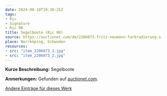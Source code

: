 ```yaml
---
date: 2024-08-10T19:30:25Z
tags:
- Ric
- Signature
- Ric 08
title: Segelboote (Ric 08)
source: https://auctionet.com/de/2206073-fritz-neumann-farbradierung-signiert-ric
place: Norrköping, Schweden
resources:
- src: "item_2206073_1.jpg"
- src: "item_2206073_2.jpg"
---
```


**Kurze Beschreibung:** Segelboote

**Anmerkungen:** Gefunden auf [auctionet.com](https://auctionet.com/de/2206073-fritz-neumann-farbradierung-signiert-ric).

[Andere Einträge für dieses Werk](/tags/ric-08)
